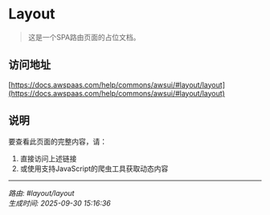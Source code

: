 # Layout

> 这是一个SPA路由页面的占位文档。

## 访问地址

[https://docs.awspaas.com/help/commons/awsui/#layout/layout](https://docs.awspaas.com/help/commons/awsui/#layout/layout)

## 说明

要查看此页面的完整内容，请：

1. 直接访问上述链接
2. 或使用支持JavaScript的爬虫工具获取动态内容

---

*路由: #layout/layout*  
*生成时间: 2025-09-30 15:16:36*
